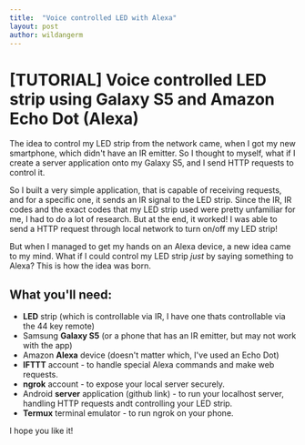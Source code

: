 ```yaml
---
title:  "Voice controlled LED with Alexa"
layout: post
author: wildangerm
---
```


# [TUTORIAL] Voice controlled LED strip using Galaxy S5 and Amazon Echo Dot (Alexa)

The idea to control my LED strip from the network came, when I got my new smartphone, which didn't have an IR emitter. So I thought to myself, what if I create a server application onto my Galaxy S5, and I send HTTP requests to control it.

So I built a very simple application, that is capable of receiving requests, and for a specific one, it sends an IR signal to the LED strip. Since the IR, IR codes and the exact codes that my LED strip used were pretty unfamiliar for me, I had to do a lot of research. But at the end, it worked! I was able to send a HTTP request through local network to turn on/off my LED strip! 
 
But when I managed to get my hands on an Alexa device, a new idea came to my mind. What if I could control my LED strip _just_ by saying something to Alexa? This is how the idea was born.

## What you'll need:
 + **LED** strip (which is controllable via IR, I have one thats controllable via the 44 key remote)
 + Samsung **Galaxy S5** (or a phone that has an IR emitter, but may not work with the app)
 + Amazon **Alexa** device (doesn't matter which, I've used an Echo Dot)
 + **IFTTT** account - to handle special Alexa commands and make web requests.
 + **ngrok** account - to expose your local server securely.
 + Android **server** application (github link) - to run your localhost server, handling HTTP requests andt controlling your LED strip.
 + **Termux** terminal emulator - to run ngrok on your phone.



I hope you like it!
